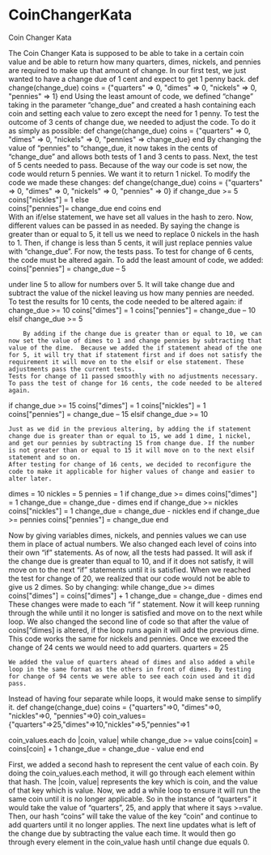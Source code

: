 # CoinChangerKata
Coin Changer Kata

The Coin Changer Kata is supposed to be able to take in a certain coin value and be able to return how many quarters, dimes, nickels, and pennies are required to make up that amount of change. In our first test, we just wanted to have a change due of 1 cent and expect to get 1 penny back. 
def change(change_due)
coins = {"quarters" => 0, "dimes" => 0, "nickels" => 0, "pennies" => 1}
end
Using the least amount of code, we defined “change” taking in the parameter “change_due” and created a hash containing each coin and setting each value to zero except the need for 1 penny.
To test the outcome of 3 cents of change due, we needed to adjust the code. To do it as simply as possible:
def change(change_due)
coins = {"quarters" => 0, "dimes" => 0, "nickels" => 0, "pennies" => change_due}
end
By changing the value of “pennies” to “change_due, it now takes in the cents of “change_due” and allows both tests of 1 and 3 cents to pass.
Next, the test of 5 cents needed to pass. Because of the way our code is set now, the code would return 5 pennies. We want it to return 1 nickel. To modify the code we made these changes:
def change(change_due)
    coins = {"quarters" => 0, "dimes" => 0, "nickels" => 0, "pennies" => 0}
    if change_due >= 5
        coins["nickles"] = 1
    else	
        coins["pennies"]=        change_due
     end
     coins
end 	
    With an if/else statement, we have set all values in the hash to zero. Now, different values can be passed in as needed. By saying the change is greater than or equal to 5, it tell us we need to replace 0 nickels in the hash to 1. Then, if change is less than 5 cents, it will just replace pennies value with “change_due”. For now, the tests pass.
          To test for change of 6 cents, the code must be altered again. To add the least amount of code, we added:
              coins["pennies"] = change_due – 5

under line 5 to allow for numbers over 5. It will take change due and subtract the value of the nickel leaving us how many pennies are needed.
       To test the results for 10 cents, the code needed to be altered again:
if change_due >= 10
    coins["dimes"] = 1
    coins["pennies"] = change_due – 10
elsif change_due >= 5

        By adding if the change due is greater than or equal to 10, we can now set the value of dimes to 1 and change pennies by subtracting that value of the dime.  Because we added the if statement ahead of the one for 5, it will try that if statement first and if does not satisfy the requirement it will move on to the elsif or else statement. These adjustments pass the current tests.
	Tests for change of 11 passed smoothly with no adjustments necessary. To pass the test of change for 16 cents, the code needed to be altered again.



if change_due >= 15
   coins["dimes"] = 1
   coins["nickles"] = 1
   coins["pennies"] = change_due – 15
elsif change_due >= 10

	Just as we did in the previous altering, by adding the if statement change due is greater than or equal to 15, we add 1 dime, 1 nickel, and get our pennies by subtracting 15 from change due. If the number is not greater than or equal to 15 it will move on to the next elsif statement and so on.
	After testing for change of 16 cents, we decided to reconfigure the code to make it applicable for higher values of change and easier to alter later.
dimes = 10
nickles = 5
pennies = 1
	if change_due >= dimes
		coins["dimes"] = 1
		change_due = change_due - dimes
	end
if change_due >= nickles
coins["nickles"] = 1
change_due = change_due - nickles
end
if change_due >= pennies
coins["pennies"] = change_due
end

Now by giving variables dimes, nickels, and pennies values we can use them in place of actual numbers.  We also changed each level of coins into their own “if” statements.  As of now, all the tests had passed. It will ask if the change due is greater than equal to 10, and if it does not satisfy, it will move on to the next “if” statements until it is satisfied.
When we reached the test for change of 20, we realized that our code would not be able to give us 2 dimes.  So by changing:
while change_due >= dimes
coins["dimes"] = coins["dimes"] + 1
change_due = change_due - dimes
end
These changes were made to each “if “ statement.  Now it will keep running through the while until it no longer is satisfied and move on to the next while loop.  We also changed the second line of code so that after the value of coins[“dimes] is altered, if the loop runs again it will add the  previous dime. This code works the same for nickels and pennies.
Once we exceed the change of 24 cents we would need to add quarters.
quarters = 25

	We added the value of quarters ahead of dimes and also added a while loop in the same format as the others in front of dimes. By testing for change of 94 cents we were able to see each coin used and it did pass.
Instead of having four separate while loops, it would make sense to simplify it.
def change(change_due)
coins = {"quarters"=>0, "dimes"=>0, "nickles"=>0, "pennies"=>0}
coin_values={"quarters"=>25,"dimes"=>10,"nickles"=>5,"pennies"=>1

coin_values.each do |coin, value|
while change_due >= value
coins[coin] = coins[coin] + 1
change_due = change_due - value
end
end

First, we added a second hash to represent the cent value of each coin.  By doing the coin_values.each method, it will go through each element within that hash. The |coin, value| represents the key which is coin, and the value of that key which is value.  Now, we add a while loop to ensure it will run the same coin until it is no longer applicable.  So in the instance of “quarters” it would take the value of “quarters”, 25, and apply that where it says >=value. Then, our hash “coins” will take the value of the key “coin” and continue to add quarters until it no longer applies. The next line updates what is left of the change due by subtracting the value each time.  It would then go through every element in the coin_value hash until change due equals 0.






